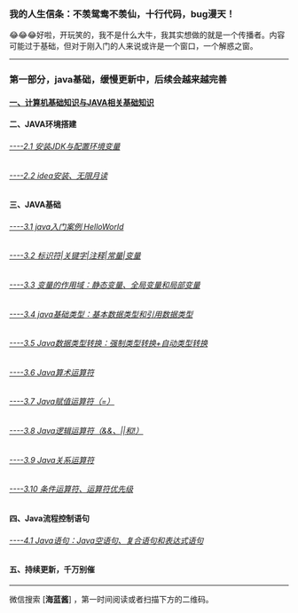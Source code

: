 ### 我的人生信条：不羡鸳鸯不羡仙，十行代码，bug漫天！
😂😂😂好啦，开玩笑的，我不是什么大牛，我其实想做的就是一个传播者。内容可能过于基础，但对于刚入门的人来说或许是一个窗口，一个解惑之窗。
****
### 第一部分，java基础，缓慢更新中，后续会越来越完善
#### [一、计算机基础知识与JAVA相关基础知识](https://mp.weixin.qq.com/s/AKqMmBKjq3H49_bZ4orzAA)
#### 二、JAVA环境搭建
###### [----2.1 安装JDK与配置环境变量](https://mp.weixin.qq.com/s/VvQRx6_4yK03h2eDuavEZw)
###### [----2.2 idea安装、无限月读](https://mp.weixin.qq.com/s/OldKlg_n7BIkmA3JzzfHbw)
#### 三、JAVA基础
###### [----3.1 java入门案例 HelloWorld](https://mp.weixin.qq.com/s/oVhWOIE9-Qj63T_y2li7lA)
###### [----3.2 标识符|关键字|注释|常量|变量](https://mp.weixin.qq.com/s/fmuV2UIh4d2kPjvxVrxa1Q) 
###### [----3.3 变量的作用域：静态变量、全局变量和局部变量](https://mp.weixin.qq.com/s/VDvCEE-9rvIRDDvX0CohCA) 
###### [----3.4 java基础类型：基本数据类型和引用数据类型](https://mp.weixin.qq.com/s/mWilJ1PAoFhldejhUT-9kg) 
###### [----3.5 Java数据类型转换：强制类型转换+自动类型转换](https://mp.weixin.qq.com/s/1edW6qEoEut065tbxn_Kng)
###### [----3.6 Java算术运算符](https://mp.weixin.qq.com/s/7tobEGE6ay2dw5aMYW7qEg) 
###### [----3.7 Java赋值运算符（=）](https://mp.weixin.qq.com/s/w_PXVw3j1KV2aTi7FtjWtg) 
###### [----3.8 Java逻辑运算符（&&、||和!）](https://mp.weixin.qq.com/s/0OPraM6gn6-REkUQ8rIQdA)
###### [----3.9 Java关系运算符](https://mp.weixin.qq.com/s/FS36Mj4T7xBbZg4KbPl-_A)
###### [----3.10 条件运算符、运算符优先级](https://mp.weixin.qq.com/s/nEg_-PdZjax7qUNg23C4-A)
#### 四、Java流程控制语句
###### [----4.1 Java语句：Java空语句、复合语句和表达式语句](https://mp.weixin.qq.com/s/y7o2AoxHv-N8hJOK-dT-1g)
#### 五、持续更新，千万别催
****
微信搜索 [**海蓝酱**] ，第一时间阅读或者扫描下方的二维码。
